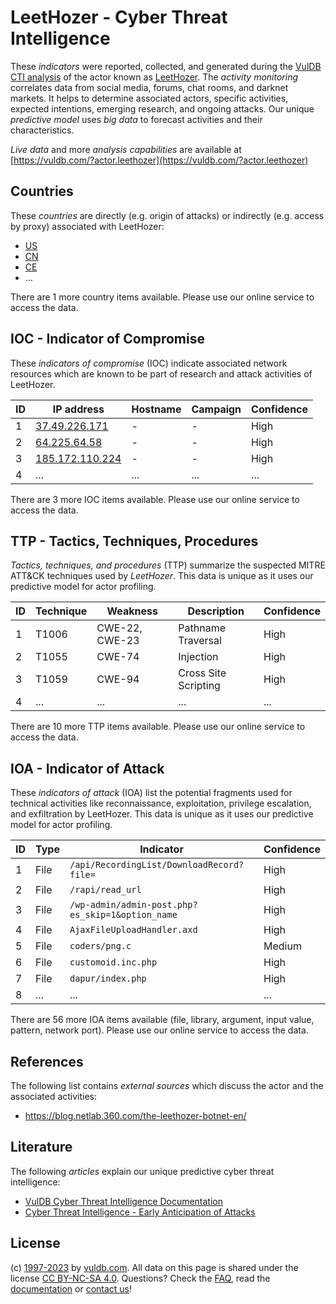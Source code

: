 # LeetHozer - Cyber Threat Intelligence

These _indicators_ were reported, collected, and generated during the [VulDB CTI analysis](https://vuldb.com/?kb.cti) of the actor known as [LeetHozer](https://vuldb.com/?actor.leethozer). The _activity monitoring_ correlates data from social media, forums, chat rooms, and darknet markets. It helps to determine associated actors, specific activities, expected intentions, emerging research, and ongoing attacks. Our unique _predictive model_ uses _big data_ to forecast activities and their characteristics.

_Live data_ and more _analysis capabilities_ are available at [https://vuldb.com/?actor.leethozer](https://vuldb.com/?actor.leethozer)

## Countries

These _countries_ are directly (e.g. origin of attacks) or indirectly (e.g. access by proxy) associated with LeetHozer:

* [US](https://vuldb.com/?country.us)
* [CN](https://vuldb.com/?country.cn)
* [CE](https://vuldb.com/?country.ce)
* ...

There are 1 more country items available. Please use our online service to access the data.

## IOC - Indicator of Compromise

These _indicators of compromise_ (IOC) indicate associated network resources which are known to be part of research and attack activities of LeetHozer.

ID | IP address | Hostname | Campaign | Confidence
-- | ---------- | -------- | -------- | ----------
1 | [37.49.226.171](https://vuldb.com/?ip.37.49.226.171) | - | - | High
2 | [64.225.64.58](https://vuldb.com/?ip.64.225.64.58) | - | - | High
3 | [185.172.110.224](https://vuldb.com/?ip.185.172.110.224) | - | - | High
4 | ... | ... | ... | ...

There are 3 more IOC items available. Please use our online service to access the data.

## TTP - Tactics, Techniques, Procedures

_Tactics, techniques, and procedures_ (TTP) summarize the suspected MITRE ATT&CK techniques used by _LeetHozer_. This data is unique as it uses our predictive model for actor profiling.

ID | Technique | Weakness | Description | Confidence
-- | --------- | -------- | ----------- | ----------
1 | T1006 | CWE-22, CWE-23 | Pathname Traversal | High
2 | T1055 | CWE-74 | Injection | High
3 | T1059 | CWE-94 | Cross Site Scripting | High
4 | ... | ... | ... | ...

There are 10 more TTP items available. Please use our online service to access the data.

## IOA - Indicator of Attack

These _indicators of attack_ (IOA) list the potential fragments used for technical activities like reconnaissance, exploitation, privilege escalation, and exfiltration by LeetHozer. This data is unique as it uses our predictive model for actor profiling.

ID | Type | Indicator | Confidence
-- | ---- | --------- | ----------
1 | File | `/api/RecordingList/DownloadRecord?file=` | High
2 | File | `/rapi/read_url` | High
3 | File | `/wp-admin/admin-post.php?es_skip=1&option_name` | High
4 | File | `AjaxFileUploadHandler.axd` | High
5 | File | `coders/png.c` | Medium
6 | File | `customoid.inc.php` | High
7 | File | `dapur/index.php` | High
8 | ... | ... | ...

There are 56 more IOA items available (file, library, argument, input value, pattern, network port). Please use our online service to access the data.

## References

The following list contains _external sources_ which discuss the actor and the associated activities:

* https://blog.netlab.360.com/the-leethozer-botnet-en/

## Literature

The following _articles_ explain our unique predictive cyber threat intelligence:

* [VulDB Cyber Threat Intelligence Documentation](https://vuldb.com/?kb.cti)
* [Cyber Threat Intelligence - Early Anticipation of Attacks](https://www.scip.ch/en/?labs.20201022)

## License

(c) [1997-2023](https://vuldb.com/?kb.changelog) by [vuldb.com](https://vuldb.com/?kb.about). All data on this page is shared under the license [CC BY-NC-SA 4.0](https://creativecommons.org/licenses/by-nc-sa/4.0/). Questions? Check the [FAQ](https://vuldb.com/?kb.faq), read the [documentation](https://vuldb.com/?kb) or [contact us](https://vuldb.com/?contact)!
